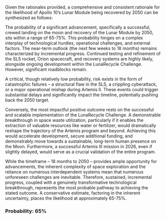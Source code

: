 Given the rationales provided, a comprehensive and consistent rationale for the likelihood of Apollo 10’s Lunar Module being recovered by 2050 can be synthesized as follows:

The probability of a significant advancement, specifically a successful, crewed landing on the moon and recovery of the Lunar Module by 2050, sits within a range of 65-75%. This probability hinges on a complex interplay of technological hurdles, operational challenges, and external factors. The near-term outlook (the next few weeks to 18 months) remains characterized by incremental progress. Continued testing and refinement of the SLS rocket, Orion spacecraft, and recovery systems are highly likely, alongside ongoing development within the LunaRecycle Challenge. However, significant roadblocks remain.

A critical, though relatively low probability, risk exists in the form of catastrophic failures – a structural flaw in the SLS, a crippling cyberattack, or a major operational mishap during Artemis II. These events could trigger substantial delays and significantly impact the timeline, potentially pushing back the 2050 target. 

Conversely, the most impactful positive outcome rests on the successful and scalable implementation of the LunaRecycle Challenge. A demonstrable breakthrough in space waste utilization, particularly if it enables the extraction of valuable resources like water or fertilizer, would dramatically reshape the trajectory of the Artemis program and beyond. Achieving this would accelerate development, secure additional funding, and demonstrably move towards a sustainable, long-term human presence on the Moon.  Furthermore, a successful Artemis III mission in 2026, even if slightly delayed, would serve as a crucial validation of the entire program. 

While the timeframe – 18 months to 2050 – provides ample opportunity for advancements, the inherent complexity of space exploration and the reliance on numerous interdependent systems mean that numerous unforeseen challenges are inevitable. Therefore, sustained, incremental progress, coupled with a genuinely transformative technological breakthrough, represents the most probable pathway to achieving the stated outcome.  A conservative estimate, factoring in the inherent uncertainty, places the likelihood at approximately 65-75%.

### Probability: 65%